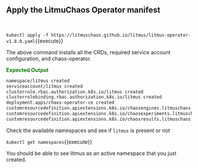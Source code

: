 <br>

## Apply the LitmuChaos Operator manifest

<br>

`kubectl apply -f https://litmuschaos.github.io/litmus/litmus-operator-v1.8.0.yaml`{{execute}}

The above command installs all the CRDs, required service account configuration, and chaos-operator.

<span style="color:green">**Expected Output**</span>

```bash
namespace/litmus created
serviceaccount/litmus created
clusterrole.rbac.authorization.k8s.io/litmus created
clusterrolebinding.rbac.authorization.k8s.io/litmus created
deployment.apps/chaos-operator-ce created
customresourcedefinition.apiextensions.k8s.io/chaosengines.litmuschaos.io created
customresourcedefinition.apiextensions.k8s.io/chaosexperiments.litmuschaos.io created
customresourcedefinition.apiextensions.k8s.io/chaosresults.litmuschaos.io created
```

Check the available namespaces and see if `litmus` is present or not

`kubectl get namespaces`{{execute}}

You should be able to see litmus as an active namespace that you just created.
